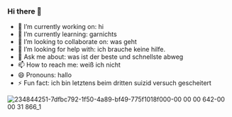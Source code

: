 ### Hi there 👋

- 🔭 I’m currently working on: hi
- 🌱 I’m currently learning: garnichts
- 👯 I’m looking to collaborate on: was geht
- 🤔 I’m looking for help with: ich brauche keine hilfe.
- 💬 Ask me about: was ist der beste und schnellste abweg
- 📫 How to reach me: weiß ich nicht
- 😄 Pronouns: hallo
- ⚡ Fun fact: ich bin letztens beim dritten suizid versuch gescheitert


![234844251-7dfbc792-1f50-4a89-bf49-775f1018f000-00 00 00 642-00 00 31 866_1](https://user-images.githubusercontent.com/76968494/234848424-746c7970-7c56-45ae-8d18-ca8c27b1cf57.gif)
